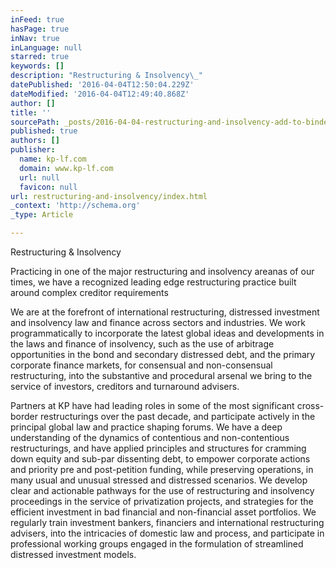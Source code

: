 ```yaml
---
inFeed: true
hasPage: true
inNav: true
inLanguage: null
starred: true
keywords: []
description: "Restructuring & Insolvency\_"
datePublished: '2016-04-04T12:50:04.229Z'
dateModified: '2016-04-04T12:49:40.868Z'
author: []
title: ''
sourcePath: _posts/2016-04-04-restructuring-and-insolvency-add-to-binder-practicing-in-on.md
published: true
authors: []
publisher:
  name: kp-lf.com
  domain: www.kp-lf.com
  url: null
  favicon: null
url: restructuring-and-insolvency/index.html
_context: 'http://schema.org'
_type: Article

---
```

Restructuring & Insolvency 

Practicing in one of the major restructuring and insolvency areanas of our times, we have a recognized leading edge restructuring practice built around complex creditor requirements 

We are at the forefront of international restructuring, distressed investment and insolvency law and finance across sectors and industries. We work programmatically to incorporate the latest global ideas and developments in the laws and finance of insolvency, such as the use of arbitrage opportunities in the bond and secondary distressed debt, and the primary corporate finance markets, for consensual and non-consensual restructuring, into the substantive and procedural arsenal we bring to the service of investors, creditors and turnaround advisers.   

Partners at KP have had leading roles in some of the most significant cross-border restructurings over the past decade, and participate actively in the principal global law and practice shaping forums.   We have a deep understanding of the dynamics of contentious and non-contentious restructurings, and have applied principles and structures for cramming down equity and sub-par dissenting debt, to empower corporate actions and priority pre and post-petition funding, while preserving operations, in many usual and unusual stressed and distressed scenarios.   We develop clear and actionable pathways for the use of restructuring and insolvency proceedings in the service of privatization projects, and strategies for the efficient investment in bad financial and non-financial asset portfolios.   We regularly train investment bankers, financiers and international restructuring advisers, into the intricacies of domestic law and process, and participate in professional working groups engaged in the formulation of streamlined distressed investment models.